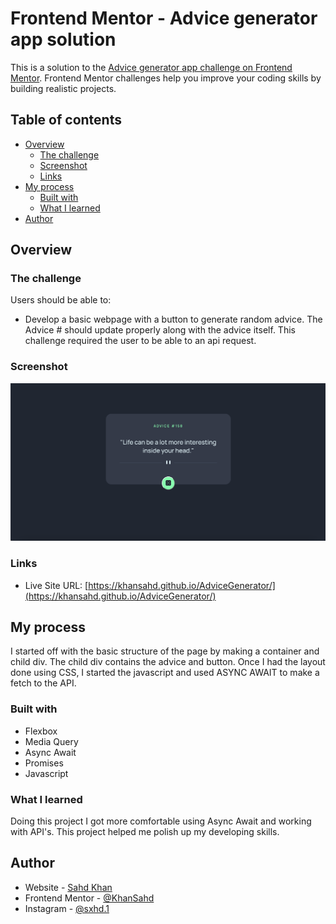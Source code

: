 # Frontend Mentor - Advice generator app solution

This is a solution to the [Advice generator app challenge on Frontend Mentor](https://www.frontendmentor.io/challenges/advice-generator-app-QdUG-13db). Frontend Mentor challenges help you improve your coding skills by building realistic projects.

## Table of contents

- [Overview](#overview)
  - [The challenge](#the-challenge)
  - [Screenshot](#screenshot)
  - [Links](#links)
- [My process](#my-process)
  - [Built with](#built-with)
  - [What I learned](#what-i-learned)
- [Author](#author)


## Overview

### The challenge

Users should be able to:

- Develop a basic webpage with a button to generate random advice. The Advice # should update properly along with the advice itself. This challenge required the user to be able to an api request.

### Screenshot

![](./images/Screen%20Shot%202022-05-18%20at%205.50.13%20PM.png)

### Links
- Live Site URL: [https://khansahd.github.io/AdviceGenerator/](https://khansahd.github.io/AdviceGenerator/)

## My process
I started off with the basic structure of the page by making a container and child div. The child div contains the advice and button. Once I had the layout done using CSS, I started the javascript and used ASYNC AWAIT to make a fetch to the API.
### Built with
- Flexbox
- Media Query
- Async Await
- Promises
- Javascript


### What I learned
Doing this project I got more comfortable using Async Await and working with API's. This project helped me polish up my developing skills.
## Author

- Website - [Sahd Khan](http://khansahd.github.io/SahdKhan-Portfolio/)
- Frontend Mentor - [@KhanSahd](https://www.frontendmentor.io/profile/khansahd)
- Instagram - [@sxhd.1](https://www.instagram.com/sxhd.1)
